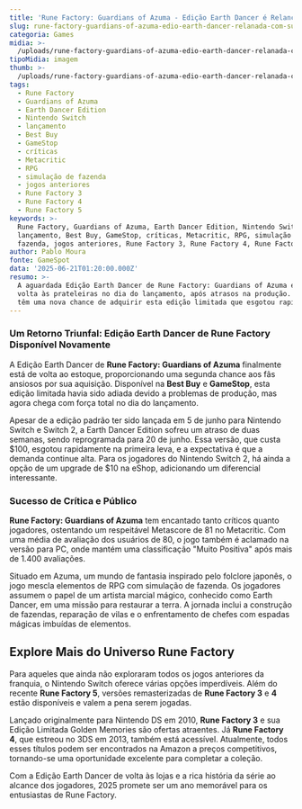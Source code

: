 ```yaml
---
title: 'Rune Factory: Guardians of Azuma - Edição Earth Dancer é Relançada com Sucesso'
slug: rune-factory-guardians-of-azuma-edio-earth-dancer-relanada-com-sucesso
categoria: Games
midia: >-
  /uploads/rune-factory-guardians-of-azuma-edio-earth-dancer-relanada-com-sucesso-thumb.png
tipoMidia: imagem
thumb: >-
  /uploads/rune-factory-guardians-of-azuma-edio-earth-dancer-relanada-com-sucesso-thumb.png
tags:
  - Rune Factory
  - Guardians of Azuma
  - Earth Dancer Edition
  - Nintendo Switch
  - lançamento
  - Best Buy
  - GameStop
  - críticas
  - Metacritic
  - RPG
  - simulação de fazenda
  - jogos anteriores
  - Rune Factory 3
  - Rune Factory 4
  - Rune Factory 5
keywords: >-
  Rune Factory, Guardians of Azuma, Earth Dancer Edition, Nintendo Switch,
  lançamento, Best Buy, GameStop, críticas, Metacritic, RPG, simulação de
  fazenda, jogos anteriores, Rune Factory 3, Rune Factory 4, Rune Factory 5
author: Pablo Moura
fonte: GameSpot
data: '2025-06-21T01:20:00.000Z'
resumo: >-
  A aguardada Edição Earth Dancer de Rune Factory: Guardians of Azuma está de
  volta às prateleiras no dia do lançamento, após atrasos na produção. Os fãs
  têm uma nova chance de adquirir esta edição limitada que esgotou rapidamente.
---
```


### Um Retorno Triunfal: Edição Earth Dancer de Rune Factory Disponível Novamente

A Edição Earth Dancer de **Rune Factory: Guardians of Azuma** finalmente está de volta ao estoque, proporcionando uma segunda chance aos fãs ansiosos por sua aquisição. Disponível na **Best Buy** e **GameStop**, esta edição limitada havia sido adiada devido a problemas de produção, mas agora chega com força total no dia do lançamento.

Apesar de a edição padrão ter sido lançada em 5 de junho para Nintendo Switch e Switch 2, a Earth Dancer Edition sofreu um atraso de duas semanas, sendo reprogramada para 20 de junho. Essa versão, que custa $100, esgotou rapidamente na primeira leva, e a expectativa é que a demanda continue alta. Para os jogadores do Nintendo Switch 2, há ainda a opção de um upgrade de $10 na eShop, adicionando um diferencial interessante.

### Sucesso de Crítica e Público

**Rune Factory: Guardians of Azuma** tem encantado tanto críticos quanto jogadores, ostentando um respeitável Metascore de 81 no Metacritic. Com uma média de avaliação dos usuários de 80, o jogo também é aclamado na versão para PC, onde mantém uma classificação "Muito Positiva" após mais de 1.400 avaliações.

Situado em Azuma, um mundo de fantasia inspirado pelo folclore japonês, o jogo mescla elementos de RPG com simulação de fazenda. Os jogadores assumem o papel de um artista marcial mágico, conhecido como Earth Dancer, em uma missão para restaurar a terra. A jornada inclui a construção de fazendas, reparação de vilas e o enfrentamento de chefes com espadas mágicas imbuídas de elementos.

## Explore Mais do Universo Rune Factory

Para aqueles que ainda não exploraram todos os jogos anteriores da franquia, o Nintendo Switch oferece várias opções imperdíveis. Além do recente **Rune Factory 5**, versões remasterizadas de **Rune Factory 3** e **4** estão disponíveis e valem a pena serem jogadas.

Lançado originalmente para Nintendo DS em 2010, **Rune Factory 3** e sua Edição Limitada Golden Memories são ofertas atraentes. Já **Rune Factory 4**, que estreou no 3DS em 2013, também está acessível. Atualmente, todos esses títulos podem ser encontrados na Amazon a preços competitivos, tornando-se uma oportunidade excelente para completar a coleção.

Com a Edição Earth Dancer de volta às lojas e a rica história da série ao alcance dos jogadores, 2025 promete ser um ano memorável para os entusiastas de Rune Factory.
